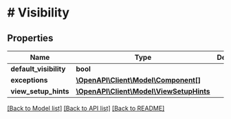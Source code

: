 # # Visibility

## Properties

Name | Type | Description | Notes
------------ | ------------- | ------------- | -------------
**default_visibility** | **bool** |  | [optional]
**exceptions** | [**\OpenAPI\Client\Model\Component[]**](Component.md) |  | [optional]
**view_setup_hints** | [**\OpenAPI\Client\Model\ViewSetupHints**](ViewSetupHints.md) |  |

[[Back to Model list]](../../README.md#models) [[Back to API list]](../../README.md#endpoints) [[Back to README]](../../README.md)
